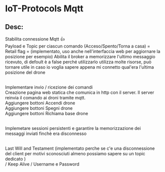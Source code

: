 # IoT-Protocols Mqtt
## Desc:
Stabilita connessione Mqtt 👍
<br> Payload e Topic per ciascun comando (Acceso/Spento/Torna a casa) = 
<br> Retail flag = (implementato, uso anche nell'interfaccia web per aggiornare la posizione per esempio) Abilita il broker a memorizzare l'ultimo messaggio ricevuto, di defoult è a false perché utilizzarlo utilizza molte risorse, può tornare utile in caso io voglia sapere appena mi connetto qual'era l'ultima posizione del drone

<br> Implementare invio / ricezione dei comandi
<br> Creazione pagina web statica che comunica in http con il server. Il server reinvia il comando ai droni tramite mqtt.
<br> Aggiungere bottoni Accendi drone
<br> Aggiungere bottoni Spegni drone
<br> Aggiungere bottoni Richiama base drone

<br> Implemetare sessioni persistenti e garantire la memorizzazione dei messaggi inviati finchè era disconnesso

<br> Last Will and Testament (implementato perche se c'e una disconnessione del client per motivi sconosciuti almeno possiamo sapere su un topic dedicato )
<br>/ Keep Alive / Username e Password
